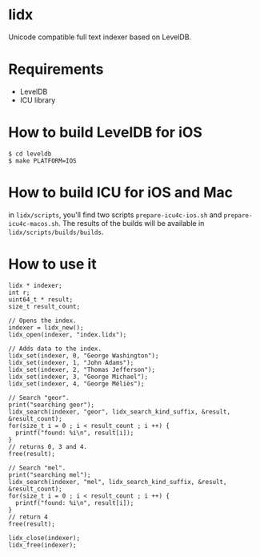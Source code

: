 lidx
====

Unicode compatible full text indexer based on LevelDB.

Requirements
============
- LevelDB
- ICU library

How to build LevelDB for iOS
============================
```
$ cd leveldb
$ make PLATFORM=IOS
```

How to build ICU for iOS and Mac
================================
in `lidx/scripts`, you'll find two scripts `prepare-icu4c-ios.sh` and `prepare-icu4c-macos.sh`.
The results of the builds will be available in `lidx/scripts/builds/builds`.

How to use it
=============

```
lidx * indexer;
int r;
uint64_t * result;
size_t result_count;

// Opens the index.
indexer = lidx_new();
lidx_open(indexer, "index.lidx");

// Adds data to the index.
lidx_set(indexer, 0, "George Washington");
lidx_set(indexer, 1, "John Adams");
lidx_set(indexer, 2, "Thomas Jefferson");
lidx_set(indexer, 3, "George Michael");
lidx_set(indexer, 4, "George Méliès");

// Search "geor".
print("searching geor");
lidx_search(indexer, "geor", lidx_search_kind_suffix, &result, &result_count);
for(size_t i = 0 ; i < result_count ; i ++) {
  printf("found: %i\n", result[i]);
}
// returns 0, 3 and 4.
free(result);

// Search "mel".
print("searching mel");
lidx_search(indexer, "mel", lidx_search_kind_suffix, &result, &result_count);
for(size_t i = 0 ; i < result_count ; i ++) {
  printf("found: %i\n", result[i]);
}
// return 4
free(result);

lidx_close(indexer);
lidx_free(indexer);
```
